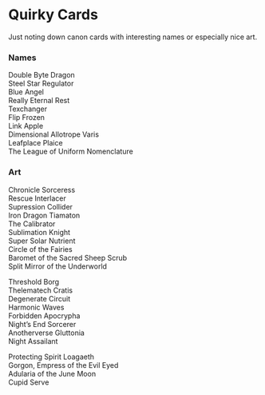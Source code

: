 # Quirky Cards

Just noting down canon cards with interesting names or especially nice art.


### Names
Double Byte Dragon  
Steel Star Regulator  
Blue Angel  
Really Eternal Rest  
Texchanger  
Flip Frozen  
Link Apple  
Dimensional Allotrope Varis  
Leafplace Plaice  
The League of Uniform Nomenclature  

### Art
Chronicle Sorceress  
Rescue Interlacer  
Supression Collider  
Iron Dragon Tiamaton  
The Calibrator  
Sublimation Knight  
Super Solar Nutrient  
Circle of the Fairies  
Baromet of the Sacred Sheep Scrub  
Split Mirror of the Underworld  

Threshold Borg  
Thelematech Cratis  
Degenerate Circuit  
Harmonic Waves  
Forbidden Apocrypha  
Night’s End Sorcerer  
Anotherverse Gluttonia  
Night Assailant  

Protecting Spirit Loagaeth  
Gorgon, Empress of the Evil Eyed  
Adularia of the June Moon  
Cupid Serve  
